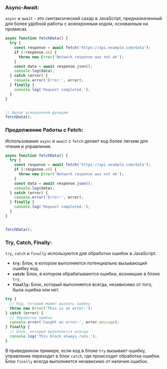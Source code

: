 ﻿### Async-Await:


`async` и `await` - это синтаксический сахар в JavaScript, предназначенный для более удобной работы с асинхронным кодом, основанным на промисах.


```javascript
async function fetchData() {
  try {
    const response = await fetch('https://api.example.com/data');
    if (!response.ok) {
      throw new Error('Network response was not ok');
    }
    const data = await response.json();
    console.log(data);
  } catch (error) {
    console.error('Error:', error);
  } finally {
    console.log('Request completed.');
  }
}


// Вызов асинхронной функции
fetchData();
```


### Продолжение Работы с Fetch:


Использование `async` и `await` с `fetch` делает код более легким для чтения и управления.


```javascript
async function fetchData() {
  try {
    const response = await fetch('https://api.example.com/data');
    if (!response.ok) {
      throw new Error('Network response was not ok');
    }
    const data = await response.json();
    console.log(data);
  } catch (error) {
    console.error('Error:', error);
  } finally {
    console.log('Request completed.');
  }
}


fetchData();
```


### Try, Catch, Finally:


`try`, `catch` и `finally` используются для обработки ошибок в JavaScript.


- **`try`:** Блок, в котором выполняется потенциально вызывающий ошибку код.
- **`catch`:** Блок, в котором обрабатываются ошибки, возникшие в блоке `try`.
- **`finally`:** Блок, который выполняется всегда, независимо от того, была ошибка или нет.


```javascript
try {
  // Код, который может вызвать ошибку
  throw new Error('This is an error.');
} catch (error) {
  // Обработка ошибки
  console.error('Caught an error:', error.message);
} finally {
  // Блок, который выполняется всегда
  console.log('This block always runs.');
}
```


В приведенном примере, если код в блоке `try` вызывает ошибку, управление переходит в блок `catch`, где происходит обработка ошибки. Блок `finally` всегда выполняется независимо от наличия ошибок.